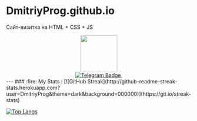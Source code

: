 # DmitriyProg.github.io
Сайт-визитка на HTML + CSS + JS

<div id="header" align="center">
  <img src="https://media.giphy.com/media/l4KhQo2MESJkc6QbS/giphy.gif" width="100"/>
</div>
<div id="badges" align="center">
  <a href="https://t.me/dmitriy_nat">
    <img src="https://img.shields.io/badge/Telegram-blue?style=for-the-badge&logo=Telegram&logoColor=white" alt="Telegram Badge"/>
  </a>  
  <img src="https://komarev.com/ghpvc/?username=DmitriyProg&style=flat-square&color=blue" alt=""/>
</div>
---
### :fire: My Stats :
[![GitHub Streak](http://github-readme-streak-stats.herokuapp.com?user=DmitriyProg&theme=dark&background=000000)](https://git.io/streak-stats)

[![Top Langs](https://github-readme-stats.vercel.app/api/top-langs/?username=DmitriyProg&layout=compact&theme=vision-friendly-dark)](https://github.com/anuraghazra/github-readme-stats)
